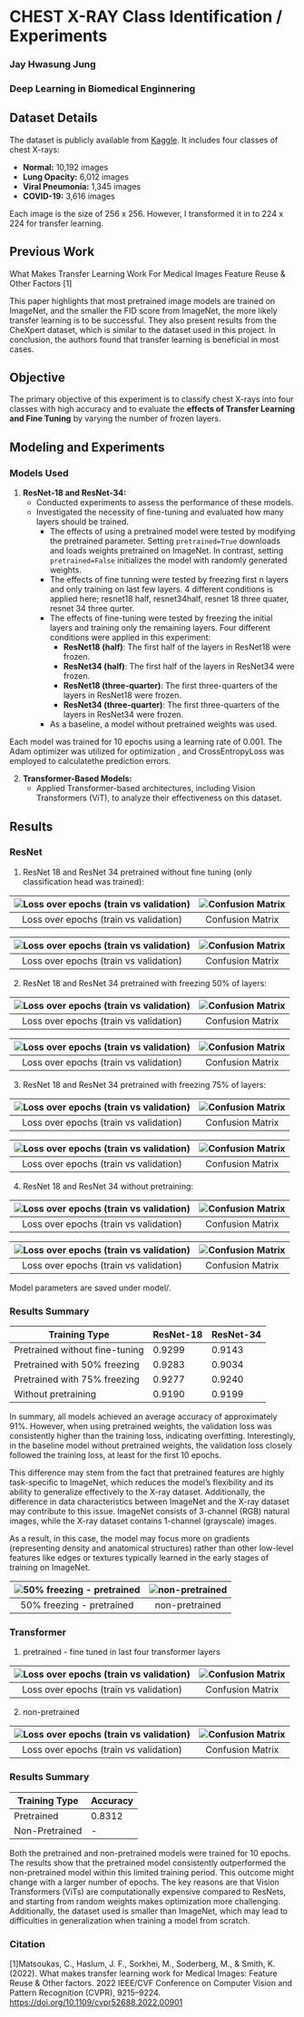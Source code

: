 # CHEST X-RAY Class Identification / Experiments
### Jay Hwasung Jung
### Deep Learning in Biomedical Enginnering


## **Dataset Details**
The dataset is publicly available from <a href="https://www.kaggle.com/datasets/tawsifurrahman/covid19-radiography-database">Kaggle</a>. It includes four classes of chest X-rays:

- **Normal:** 10,192 images
- **Lung Opacity:** 6,012 images
- **Viral Pneumonia:** 1,345 images
- **COVID-19:** 3,616 images

Each image is the size of 256 x 256. However, I transformed it in to 224 x 224 for transfer learning.

##  **Previous Work**

What Makes Transfer Learning Work For Medical Images Feature Reuse & Other Factors [1]

This paper highlights that most pretrained image models are trained on ImageNet, and the smaller the FID score from ImageNet, the more likely transfer learning is to be successful. They also present results from the CheXpert dataset, which is similar to the dataset used in this project. In conclusion, the authors found that transfer learning is beneficial in most cases.


## **Objective**
The primary objective of this experiment is to classify chest X-rays into four classes with high accuracy and to evaluate the **effects of Transfer Learning and Fine Tuning** by varying the number of frozen layers. 


## **Modeling and Experiments**
### **Models Used**
1. **ResNet-18 and ResNet-34:**
   - Conducted experiments to assess the performance of these models.
   - Investigated the necessity of fine-tuning and evaluated how many layers should be trained.
        - The effects of using a pretrained model were tested by modifying the pretrained parameter. Setting `pretrained=True` downloads and loads weights pretrained on ImageNet. In contrast, setting `pretrained=False` initializes the model with randomly generated weights.
        - The effects of fine tunning were tested by freezing first n layers and only training on last few layers. 4 different conditions is applied here; resnet18 half, resnet34half, resnet 18 three quater, resnet 34 three qurter.
        - The effects of fine-tuning were tested by freezing the initial layers and training only the remaining layers. Four different conditions were applied in this experiment:
            - **ResNet18 (half)**: The first half of the layers in ResNet18 were frozen.
            - **ResNet34 (half)**: The first half of the layers in ResNet34 were frozen.
            - **ResNet18 (three-quarter)**: The first three-quarters of the layers in ResNet18 were frozen.
            - **ResNet34 (three-quarter)**: The first three-quarters of the layers in ResNet34 were frozen.
        - As a baseline, a model without pretrained weights was used. 

Each model was trained for 10 epochs using a learning rate of 0.001. The Adam optimizer was utilized for optimization , and CrossEntropyLoss was employed to calculatethe prediction errors.

2. **Transformer-Based Models:**
   - Applied Transformer-based architectures, including Vision Transformers (ViT), to analyze their effectiveness on this dataset.


## **Results**
### **ResNet**

1. ResNet 18 and ResNet 34 pretrained without fine tuning (only classification head was trained): 

| ![Loss over epochs (train vs validation)](fig/resnet18_1_loss.png) | ![Confusion Matrix](fig/resnet18_1_accuracy.png) |
|:--------------------------------------------------------------:|:-------------------------------------------------------------------:|
| Loss over epochs (train vs validation)                           | Confusion Matrix                             |

| ![Loss over epochs (train vs validation)](fig/resnet34_1_loss.png) | ![Confusion Matrix](fig/resnet34_1_accuracy.png) |
|:--------------------------------------------------------------:|:-------------------------------------------------------------------:|
| Loss over epochs (train vs validation)                           | Confusion Matrix                             |

2. ResNet 18 and ResNet 34 pretrained with freezing 50% of layers: 

| ![Loss over epochs (train vs validation)](fig/resnet18_2_loss.png) | ![Confusion Matrix](fig/resnet18_2_accuracy.png) |
|:--------------------------------------------------------------:|:-------------------------------------------------------------------:|
| Loss over epochs (train vs validation)                           | Confusion Matrix                             |

| ![Loss over epochs (train vs validation)](fig/resnet34_2_loss.png) | ![Confusion Matrix](fig/resnet34_2_accuracy.png) |
|:--------------------------------------------------------------:|:-------------------------------------------------------------------:|
| Loss over epochs (train vs validation)                           | Confusion Matrix                             |

3. ResNet 18 and ResNet 34 pretrained with freezing 75% of layers: 

| ![Loss over epochs (train vs validation)](fig/resnet18_4_loss.png) | ![Confusion Matrix](fig/resnet18_4_accuracy.png) |
|:--------------------------------------------------------------:|:-------------------------------------------------------------------:|
| Loss over epochs (train vs validation)                           | Confusion Matrix                             |

| ![Loss over epochs (train vs validation)](fig/resnet34_4_loss.png) | ![Confusion Matrix](fig/resnet34_4_accuracy.png) |
|:--------------------------------------------------------------:|:-------------------------------------------------------------------:|
| Loss over epochs (train vs validation)                           | Confusion Matrix                             |

4. ResNet 18 and ResNet 34 without pretraining: 

| ![Loss over epochs (train vs validation)](fig/resnet18_3_loss.png) | ![Confusion Matrix](fig/resnet18_3_accuracy.png) |
|:--------------------------------------------------------------:|:-------------------------------------------------------------------:|
| Loss over epochs (train vs validation)                           | Confusion Matrix                             |

| ![Loss over epochs (train vs validation)](fig/resnet34_3_loss.png) | ![Confusion Matrix](fig/resnet34_3_accuracy.png) |
|:--------------------------------------------------------------:|:-------------------------------------------------------------------:|
| Loss over epochs (train vs validation)                           | Confusion Matrix                             |

Model parameters are saved under model/. 

### **Results Summary**

| Training Type                        | ResNet-18 | ResNet-34 |
|--------------------------------------|-----------|-----------|
| Pretrained without fine-tuning       | 0.9299    | 0.9143    |
| Pretrained with 50% freezing         | 0.9283    | 0.9034    |
| Pretrained with 75% freezing         | 0.9277    | 0.9240    |
| Without pretraining                  | 0.9190    | 0.9199    |

In summary, all models achieved an average accuracy of approximately 91%. However, when using pretrained weights, the validation loss was consistently higher than the training loss, indicating overfitting. Interestingly, in the baseline model without pretrained weights, the validation loss closely followed the training loss, at least for the first 10 epochs.

This difference may stem from the fact that pretrained features are highly task-specific to ImageNet, which reduces the model’s flexibility and its ability to generalize effectively to the X-ray dataset. Additionally, the difference in data characteristics between ImageNet and the X-ray dataset may contribute to this issue. ImageNet consists of 3-channel (RGB) natural images, while the X-ray dataset contains 1-channel (grayscale) images.

As a result, in this case, the model may focus more on gradients (representing density and anatomical structures) rather than other low-level features like edges or textures typically learned in the early stages of training on ImageNet.

| ![50% freezing - pretrained](fig/features_pretrained.png) | ![non-pretrained](fig/features_non_pretrained.png) |
|:--------------------------------------------------------------:|:-------------------------------------------------------------------:|
| 50% freezing - pretrained                         | non-pretrained                             |

### **Transformer**
1. pretrained - fine tuned in last four transformer layers

| ![Loss over epochs (train vs validation)](fig/vit_pretrained_loss.png) | ![Confusion Matrix](fig/vit_pretrained_accuracy.png) |
|:--------------------------------------------------------------:|:-------------------------------------------------------------------:|
| Loss over epochs (train vs validation)                           | Confusion Matrix                             |

2. non-pretrained

| ![Loss over epochs (train vs validation)](fig/vit_nonpretrained_loss.png) | ![Confusion Matrix](fig/vit_nonpretrained_accuracy.png) |
|:--------------------------------------------------------------:|:-------------------------------------------------------------------:|
| Loss over epochs (train vs validation)                           | Confusion Matrix                             |


### **Results Summary**

| Training Type                        | Accuracy  |
|--------------------------------------|-----------|
| Pretrained        |  0.8312    |
| Non-Pretrained         | -    |

Both the pretrained and non-pretrained models were trained for 10 epochs. The results show that the pretrained model consistently outperformed the non-pretrained model within this limited training period. This outcome might change with a larger number of epochs. The key reasons are that Vision Transformers (ViTs) are computationally expensive compared to ResNets, and starting from random weights makes optimization more challenging. Additionally, the dataset used is smaller than ImageNet, which may lead to difficulties in generalization when training a model from scratch.

### Citation
[1]Matsoukas, C., Haslum, J. F., Sorkhei, M., Soderberg, M., & Smith, K. (2022). What makes transfer learning work for Medical Images: Feature Reuse & Other factors. 2022 IEEE/CVF Conference on Computer Vision and Pattern Recognition (CVPR), 9215–9224. https://doi.org/10.1109/cvpr52688.2022.00901 